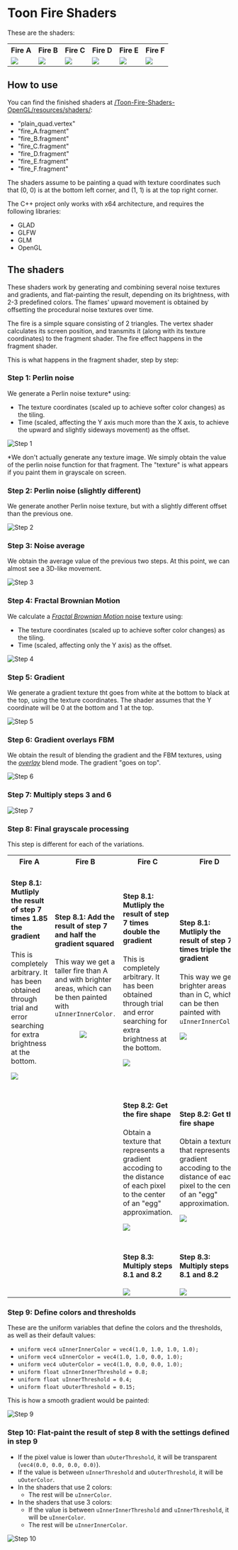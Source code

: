 # Toon Fire Shaders

These are the shaders:

<table>
  <tbody>
    <tr>
      <th>Fire A</th>
      <th>Fire B</th>
      <th>Fire C</th>
      <th>Fire D</th>
      <th>Fire E</th>
      <th>Fire F</th>
    </tr>
    <tr>
      <td><image src="Images/fire_A.gif"/></td>
      <td><image src="Images/fire_B.gif"/></td>
      <td><image src="Images/fire_C.gif"/></td>
      <td><image src="Images/fire_D.gif"/></td>
      <td><image src="Images/fire_E.gif"/></td>
      <td><image src="Images/fire_F.gif"/></td>
    </tr>
  </tbody>
</table>

## How to use

You can find the finished shaders at [/Toon-Fire-Shaders-OpenGL/resources/shaders/](Toon-Fire-Shaders-OpenGL/resources/shaders/):
- "plain_quad.vertex"
- "fire_A.fragment"
- "fire_B.fragment"
- "fire_C.fragment"
- "fire_D.fragment"
- "fire_E.fragment"
- "fire_F.fragment"

The shaders assume to be painting a quad with texture coordinates such that (0, 0) is at the bottom left corner, and (1, 1) is at the top right corner.

The C++ project only works with x64 architecture, and requires the following libraries:
- GLAD
- GLFW
- GLM
- OpenGL

## The shaders

These shaders work by generating and combining several noise textures and gradients, and flat-painting the result, depending on its brightness, with 2-3 predefined colors. The flames' upward movement is obtained by offsetting the procedural noise textures over time.

The fire is a simple square consisting of 2 triangles. The vertex shader calculates its screen position, and transmits it (along with its texture coordinates) to the fragment shader. The fire effect happens in the fragment shader.

This is what happens in the fragment shader, step by step:

### Step 1: Perlin noise

We generate a Perlin noise texture* using:
- The texture coordinates (scaled up to achieve softer color changes) as the tiling.
- Time (scaled, affecting the Y axis much more than the X axis, to achieve the upward and slightly sideways movement) as the offset.

![Step 1](Images/step_1_noise.gif)

\*We don't actually generate any texture image. We simply obtain the value of the perlin noise function for that fragment. The "texture" is what appears if you paint them in grayscale on screen.

### Step 2: Perlin noise (slightly different)

We generate another Perlin noise texture, but with a slightly different offset than the previous one.

![Step 2](Images/step_2_noise.gif)

### Step 3: Noise average

We obtain the average value of the previous two steps. At this point, we can almost see a 3D-like movement.

![Step 3](Images/step_3_noise_avg.gif)

### Step 4: Fractal Brownian Motion

We calculate a [_Fractal Brownian Motion_ noise](https://thebookofshaders.com/13/) texture using:
- The texture coordinates (scaled up to achieve softer color changes) as the tiling.
- Time (scaled, affecting only the Y axis) as the offset.

![Step 4](Images/step_4_fbm.gif)

### Step 5: Gradient

We generate a gradient texture tht goes from white at the bottom to black at the top, using the texture coordinates. The shader assumes that the Y coordinate will be 0 at the bottom and 1 at the top.

![Step 5](Images/step_5_gradient.png)

### Step 6: Gradient overlays FBM

We obtain the result of blending the gradient and the FBM textures, using the [_overlay_](https://en.wikipedia.org/wiki/Blend_modes#Overlay) blend mode. The gradient "goes on top".

![Step 6](Images/step_6_overlayed_fbm.gif)

### Step 7: Multiply steps 3 and 6

![Step 7](Images/step_7_perlin_times_fbm.gif)

### Step 8: Final grayscale processing

This step is different for each of the variations.

<table>
  <tbody>
    <tr>
      <th>Fire A</th>
      <th>Fire B</th>
      <th>Fire C</th>
      <th>Fire D</th>
      <th>Fire E</th>
      <th>Fire F</th>
    </tr>
    <tr>
      <td>
        <h4>Step 8.1: Mutliply the result of step 7 times 1.85 the gradient</h4>
        <p>This is completely arbitrary. It has been obtained through trial and error searching for extra brightness at the bottom.</p>
        <image src="Images/step_8_1_fire_A.gif"/>
      </td>
      <td>
        <h4>Step 8.1: Add the result of step 7 and half the gradient squared</h4>
        <p>This way we get a taller fire than A and with brighter areas, which can be then painted with <code>uInnerInnerColor<code>.</p>
        <image src="Images/step_8_1_fire_B.gif"/>
      </td>
      <td>
        <h4>Step 8.1: Mutliply the result of step 7 times double the gradient</h4>
        <p>This is completely arbitrary. It has been obtained through trial and error searching for extra brightness at the bottom.</p>
        <image src="Images/step_8_1_fire_C_E.gif"/>
      </td>
      <td>
        <h4>Step 8.1: Mutliply the result of step 7 times triple the gradient</h4>
        <p>This way we get brighter areas than in C, which can be then painted with <code>uInnerInnerColor</code>.</p>
        <image src="Images/step_8_1_fire_D_F.gif"/>
      </td>
      <td>
        <h4>Step 8.1: Mutliply the result of step 7 times double the gradient</h4>
        <p>This is completely arbitrary. It has been obtained through trial and error searching for extra brightness at the bottom.</p>
        <image src="Images/step_8_1_fire_C_E.gif"/>
      </td>
      <td>
        <h4>Step 8.1: Mutliply the result of step 7 times triple the gradient</h4>
        <p>This way we get brighter areas than in C, which can be then painted with <code>uInnerInnerColor</code>.</p>
        <image src="Images/step_8_1_fire_D_F.gif"/>
      </td>
    </tr>
    <tr>
      <td></td>
      <td></td>
      <td>
        <h4>Step 8.2: Get the fire shape</h4>
        <p>Obtain a texture that represents a gradient accoding to the distance of each pixel to the center of an "egg" approximation.</p>
        <image src="Images/egg.png"/>
      </td>
      <td>
        <h4>Step 8.2: Get the fire shape</h4>
        <p>Obtain a texture that represents a gradient accoding to the distance of each pixel to the center of an "egg" approximation.</p>
        <image src="Images/egg.png"/>
      </td>
      <td>
        <h4>Step 8.2: Get the fire shape (bolder)</h4>
        <p>Obtain a texture that represents a gradient accoding to the squared distance of each pixel to the center of an "egg" approximation.</p>
        <image src="Images/egg_squared.png"/>
      </td>
      <td>
        <h4>Step 8.2: Get the fire shape (bolder)</h4>
        <p>Obtain a texture that represents a gradient accoding to the squared distance of each pixel to the center of an "egg" approximation.</p>
        <image src="Images/egg_squared.png"/>
      </td>
    </tr>
    <tr>
      <td></td>
      <td></td>
      <td>
        <h4>Step 8.3: Multiply steps 8.1 and 8.2</h4>
        <image src="Images/step_8_3_fire_C.gif"/>
      </td>
      <td>
        <h4>Step 8.3: Multiply steps 8.1 and 8.2</h4>
        <image src="Images/step_8_3_fire_D.gif"/>
      </td>
      <td>
        <h4>Step 8.3: Multiply steps 8.1 and 8.2</h4>
        <image src="Images/step_8_3_fire_E.gif"/>
      </td>
      <td>
        <h4>Step 8.3: Multiply steps 8.1 and 8.2</h4>
        <image src="Images/step_8_3_fire_F.gif"/>
      </td>
    </tr>
  </tbody>
</table>

### Step 9: Define colors and thresholds

These are the uniform variables that define the colors and the thresholds, as well as their default values:
- `uniform vec4 uInnerInnerColor = vec4(1.0, 1.0, 1.0, 1.0);`
- `uniform vec4 uInnerColor = vec4(1.0, 1.0, 0.0, 1.0);`
- `uniform vec4 uOuterColor = vec4(1.0, 0.0, 0.0, 1.0);`
- `uniform float uInnerInnerThreshold = 0.8;`
- `uniform float uInnerThreshold = 0.4;`
- `uniform float uOuterThreshold = 0.15;`

This is how a smooth gradient would be painted:

![Step 9](Images/gradient_vs_toon.png)

### Step 10: Flat-paint the result of step 8 with the settings defined in step 9

- If the pixel value is lower than `uOuterThreshold`, it will be transparent (`vec4(0.0, 0.0, 0.0, 0.0)`).
- If the value is between `uInnerThreshold` and `uOuterThreshold`, it will be `uOuterColor`.
- In the shaders that use 2 colors:
  - The rest will be `uInnerColor`.
- In the shaders that use 3 colors:
  - If the value is between `uInnerInnerThreshold` and `uInnerThreshold`, it will be `uInnerColor`.
  - The rest will be `uInnerInnerColor`.

![Step 10](Images/step_10.gif)
